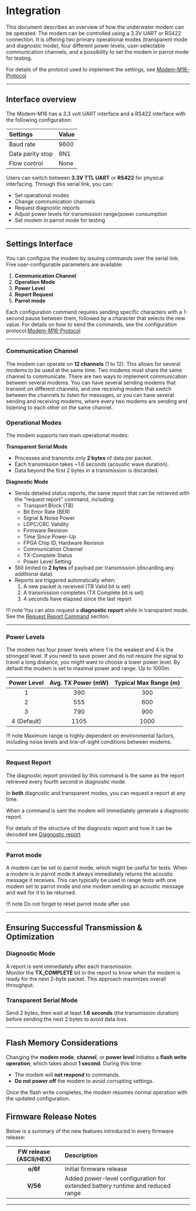 # Integration
This document describes an overview of how the underwater modem can be operated. The modem can be controlled using a 3.3V UART or RS422 connection. It is offering two primary operational modes (transparent mode and diagnostic mode), four different power levels, user-selectable communication channels, and a possibility to set the modem in parrot mode for testing.

For details of the protocol used to implement the settings, see [Modem-M16-Protocol](../modem-m16/modem-m16-protocol.md)

---

## Interface overview

The Modem-M16 has a 3.3 volt UART interface and a RS422 interface with the following configuration:

| Settings         | Value  |
| :--------------- | :----- |
| Baud rate        | 9600   |
| Data parity stop | 8N1    |
| Flow control     | None   |


Users can switch between **3.3V TTL UART** or **RS422** for physical interfacing. Through this serial link, you can:

- Set operational modes  
- Change communication channels  
- Request diagnostic reports  
- Adjust power levels for transmission range/power consumption  
- Set modem in parrot mode for testing

---

## Settings Interface

You can configure the modem by issuing commands over the serial link. Five user-configurable parameters are available:

1. **Communication Channel**  
2. **Operation Mode**  
3. **Power Level**
4. **Report Request**  
5. **Parrot mode**

Each configuration command requires sending specific characters with a 1-second pause between them, followed by a character that selects the new value. For details on how to send the commands, see the configuration protocol:[Modem-M16-Protocol](../modem-m16/modem-m16-protocol.md)

---

### Communication Channel

The modem can operate on **12 channels** (1 to 12). This allows for several modems to be used at the same time. Two modems must share the same channel to communicate.
There are two ways to implement communication between several modems. You can have several sending modems that transmit on different channels, and one receiving modem that switch between the channels to listen for messages, or you can have several sending and receiving modems, where every two modems are sending and listening to each other on the same channel.


### Operational Modes

The modem supports two main operational modes:

**Transparent Serial Mode**  

   - Processes and transmits only **2 bytes** of data per packet.  
   - Each transmission takes ~1.6 seconds (acoustic wave duration).  
   - Data beyond the first 2 bytes in a transmission is discarded.

**Diagnostic Mode**

   - Sends detailed status reports, the same report that can be retrieved with the "request report" command, including:  
     - Transport Block (TB)  
     - Bit Error Rate (BER)  
     - Signal & Noise Power  
     - LDPC/CRC Validity  
     - Firmware Revision  
     - Time Since Power-Up  
     - FPGA Chip ID, Hardware Revision  
     - Communication Channel  
     - TX-Complete Status  
     - Power Level Setting  
   - Still limited to **2 bytes** of payload per transmission (discarding any additional data).  
   - Reports are triggered automatically when:
     1. A new packet is received (TB Valid bit is set)  
     2. A transmission completes (TX Complete bit is set)  
     3. 4 seconds have elapsed since the last report  

!!! note
    You can also request a **diagnostic report** while in transparent mode. See the [Request Report Command](#request-report) section.

---

### Power Levels

The modem has four power levels where 1 is the weakest and 4 is the strongest level. If you need to save power and do not require the signal to travel a long distance, you might want to choose a lower power level.
By default the modem is set to maximal power and range. Up to 1000m.

| **Power Level** | **Avg. TX Power (mW)** | **Typical Max Range (m)** |
|:--------------:|:----------------------:|:-------------------------:|
| 1              | 390                    | 300                       |
| 2              | 555                    | 600                       |
| 3              | 790                    | 900                       |
| 4 (Default)    | 1105                   | 1000                      |


!!! note
    Maximum range is highly dependent on environmental factors, including noise levels and line-of-sight conditions between modems.

---

### Request Report

The diagnostic report provided by this command is the same as the report retrieved every fourth second in diagnostic mode. 

In **both** diagnostic and transparent modes, you can request a report at any time.

When a command is sent the modem will immediately generate a diagnostic report.

For details of the structure of the diagnostic report and how it can be decoded see [Diagnostic report](../modem-m16/modem-m16-diagnostic-report.md)

---

### Parrot mode

A modem can be set to parrot mode, which might be useful for tests. When a modem is in parrot mode it always immediately returns the acoustic message it receives. 
This can typically be used in range tests with one modem set to parrot mode and one modem sending an acoustic message and wait for it to be returned.

!!! note
   Do not forget to reset parrot mode after use.

---

## Ensuring Successful Transmission & Optimization

### Diagnostic Mode
A report is sent immediately after each transmission.  
Monitor the **TX_COMPLETE** bit in the report to know when the modem is ready for the next 2-byte packet. This approach maximizes overall throughput.

### Transparent Serial Mode
Send 2 bytes, then wait at least **1.6 seconds** (the transmission duration) before sending the next 2 bytes to avoid data loss.

---

## Flash Memory Considerations
Changing the **modem mode**, **channel**, or **power level** initiates a **flash write operation**, which takes about **1 second**. During this time:

- The modem will **not respond** to commands.  
- **Do not power off** the modem to avoid corrupting settings.

Once the flash write completes, the modem resumes normal operation with the updated configuration.


## Firmware Release Notes

Below is a summary of the new features introduced in every firmware release:

| **FW release (ASCII/HEX)** | **Description**                                              |
|:--------------------------:|:-------------------------------------------------------------|
| **o/6f**                   | Initial firmware release                                     |
| **V/56**                   | Added power-level configuration for extended battery runtime and reduced range |

---
